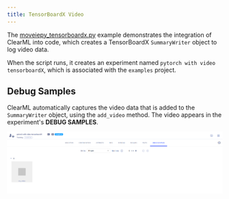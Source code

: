 ```yaml
---
title: TensorBoardX Video
---
```


The [moveiepy_tensorboardx.py](https://github.com/allegroai/clearml/blob/master/examples/frameworks/tensorboardx/moviepy_tensorboardx.py)
example demonstrates the integration of ClearML into code, which creates a TensorBoardX `SummaryWriter` object to log 
video data. 

When the script runs, it creates an experiment named `pytorch with video tensorboardX`, which is associated with 
the `examples` project. 

## Debug Samples

ClearML automatically captures the video data that is added to the `SummaryWriter` object, using the `add_video` method. 
The video appears in the experiment's **DEBUG SAMPLES**.

![Debug Samples](../../../img/examples_tensorboardx_debug.png)

